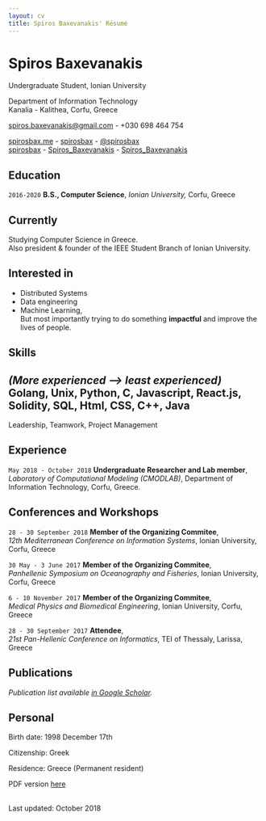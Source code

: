 ```yaml
---
layout: cv
title: Spiros Baxevanakis' Résumé
---
```

# Spiros Baxevanakis
Undergraduate Student, Ionian University

Department of Information Technology<br/>
Kanalia - Kalithea, Corfu, Greece<br/>

<a href="spiros.baxevanakis@gmail.com">spiros.baxevanakis@gmail.com</a> - +030 698 464 754

<div id="webaddress">
  <a href="https://spirosbax.com"><i class="fas fa-home"></i> spirosbax.me</a> - 
  <a href="https://github.com/spirosbax"><i class="fab fa-github"></i> spirosbax</a> - 
  <a href="https://twitter.com/spirosbax"><i class="fab fa-twitter"></i> @spirosbax</a> <br>
  <a href="http://t.me/spirosbax"><i class="fab fa-telegram"></i> spirosbax</a> -
  <a href="https://scholar.google.gr/citations?user=PJVrz5MAAAAJ"><i class="ai ai-google-scholar"></i> Spiros_Baxevanakis</a> - 
  <a href="https://www.researchgate.net/profile/Spiros_Baxevanakis"><i class="ai ai-researchgate"></i> Spiros_Baxevanakis</a>
</div>

## Education

`2016-2020`
__B.S., Computer Science__, *Ionian University,* Corfu, Greece

## Currently

Studying Computer Science in Greece.  
Also president & founder of the IEEE Student Branch of Ionian University.

## Interested in

* Distributed Systems
* Data engineering
* Machine Learning,  
But most importantly trying to do something __impactful__ and improve the lives of people.  

## Skills
*(More experienced --> least experienced)*  
Golang, Unix, Python, C, Javascript, React.js, Solidity, SQL, Html, CSS, C++, Java  
---   
Leadership, Teamwork, Project Management

## Experience

`May 2018 - October 2018`
**Undergraduate Researcher and Lab member**,  
*Laboratory of Computational Modeling (CMODLAB)*, Department of Information Technology, Corfu, Greece.

## Conferences and Workshops

`28 - 30 September 2018`
**Member of the Organizing Commitee**,  
*12th Mediterranean Conference on Information Systems*, Ionian University, Corfu, Greece

`30 May - 3 June 2017`
**Member of the Organizing Commitee**,  
*Panhellenic Symposium on Oceanography and Fisheries*, Ionian University, Corfu, Greece

`6 - 10 November 2017`
**Member of the Organizing Commitee**,  
*Medical Physics and Biomedical Engineering*, Ionian University, Corfu, Greece

`28 - 30 September 2017`
**Attendee**,  
*21st Pan-Hellenic Conference on Informatics*, TEI of Thessaly, Larissa, Greece


## Publications

*Publication list available [in Google Scholar](https://scholar.google.gr/citations?user=PJVrz5MAAAAJ).*

## Personal

Birth date: 1998 December 17th  

Citizenship: Greek  

Residence: Greece (Permanent resident)<br/>

PDF version [here](./cv.pdf)

<br/>Last updated: October 2018<br/><br/>
